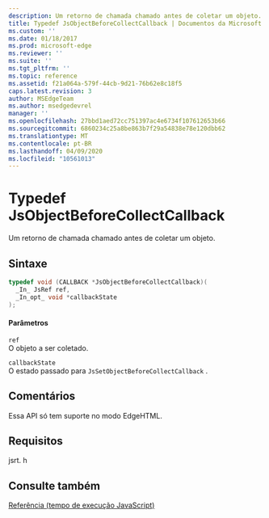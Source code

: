 ```yaml
---
description: Um retorno de chamada chamado antes de coletar um objeto.
title: Typedef JsObjectBeforeCollectCallback | Documentos da Microsoft
ms.custom: ''
ms.date: 01/18/2017
ms.prod: microsoft-edge
ms.reviewer: ''
ms.suite: ''
ms.tgt_pltfrm: ''
ms.topic: reference
ms.assetid: f21a064a-579f-44cb-9d21-76b62e8c18f5
caps.latest.revision: 3
author: MSEdgeTeam
ms.author: msedgedevrel
manager: ''
ms.openlocfilehash: 27bbd1aed72cc751397ac4e6734f107612653b66
ms.sourcegitcommit: 6860234c25a8be863b7f29a54838e78e120dbb62
ms.translationtype: MT
ms.contentlocale: pt-BR
ms.lasthandoff: 04/09/2020
ms.locfileid: "10561013"
---
```

# Typedef JsObjectBeforeCollectCallback
Um retorno de chamada chamado antes de coletar um objeto.  
  
## Sintaxe  
  
```cpp  
typedef void (CALLBACK *JsObjectBeforeCollectCallback)(  
  _In_ JsRef ref,  
  _In_opt_ void *callbackState  
);  
```  
  
#### Parâmetros  
 `ref`  
 O objeto a ser coletado.  
  
 `callbackState`  
 O estado passado para `JsSetObjectBeforeCollectCallback` .  
  
## Comentários  
 Essa API só tem suporte no modo EdgeHTML.  
  
## Requisitos  
 jsrt. h  
  
## Consulte também  
 [Referência (tempo de execução JavaScript)](../chakra-hosting/reference-javascript-runtime.md)
